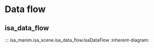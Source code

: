 # Data flow

## isa_data_flow

::: isa_manim.isa_scene.isa_data_flow.IsaDataFlow
    :inherent-diagram:

